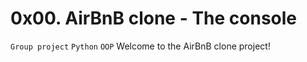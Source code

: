# 0x00. AirBnB clone - The console
`Group project` `Python` `OOP`
Welcome to the AirBnB clone project!
